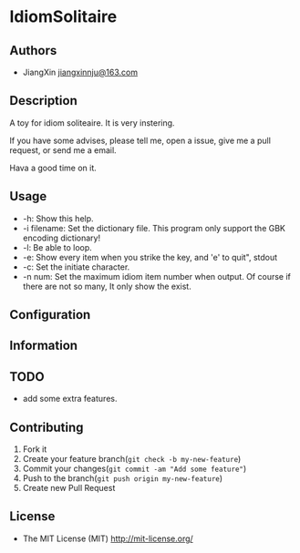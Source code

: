 # IdiomSolitaire

## Authors

+ JiangXin jiangxinnju@163.com

## Description

A toy for idiom soliteaire. It is very instering.

If you have some advises, please tell me, open a issue, give me a pull request, or send me a email. 

Hava a good time on it.

## Usage

+ -h: Show this help.
+ -i filename: Set the dictionary file. This program only support the GBK encoding dictionary!
+ -l: Be able to loop.
+ -e: Show every item when you strike the key, and 'e' to quit", stdout
+ -c: Set the initiate character.
+ -n num: Set the maximum idiom item number when output. Of course if there are not so many, It only show the exist. 

## Configuration

## Information

## TODO

+ add some extra features.

## Contributing

1. Fork it
2. Create your feature branch(`git check -b my-new-feature`)
3. Commit your changes(`git commit -am "Add some feature"`)
4. Push to the branch(`git push origin my-new-feature`)
5. Create new Pull Request

## License

+ The MIT License (MIT) http://mit-license.org/

